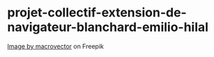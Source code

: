 # projet-collectif-extension-de-navigateur-blanchard-emilio-hilal
<a href="https://www.freepik.com/free-vector/realistic-weather-icons-set_3887704.htm#query=weather%20png&position=1&from_view=keyword&track=ais&uuid=02cbf592-8fe9-41de-8d81-15955c147080">Image by macrovector</a> on Freepik
